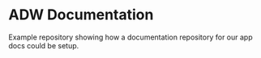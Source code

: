 # ADW Documentation

Example repository showing how a documentation repository for our app docs could be setup.
